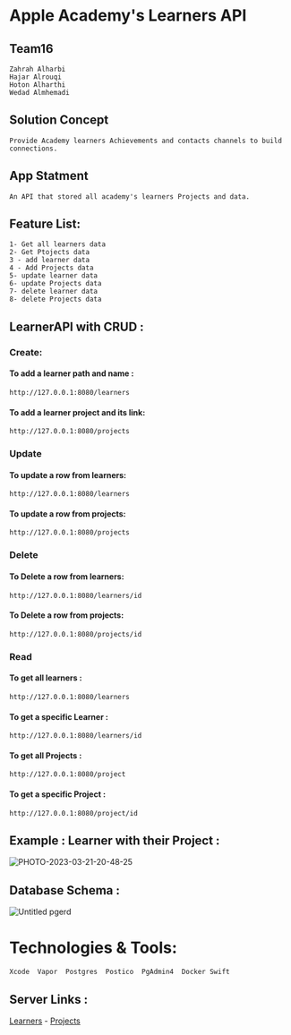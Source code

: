 # Apple Academy's Learners API
## Team16
````
Zahrah Alharbi 
Hajar Alrouqi 
Hoton Alharthi 
Wedad Almhemadi 
````

## Solution Concept 

```
Provide Academy learners Achievements and contacts channels to build connections.
```
## App Statment 

```
An API that stored all academy's learners Projects and data.
```

## Feature List:
```
1- Get all learners data
2- Get Ptojects data
3 - add learner data
4 - Add Projects data
5- update learner data
6- update Projects data
7- delete learner data
8- delete Projects data
```

## LearnerAPI with CRUD :

### Create:
#### To add a learner path and name :
``` 
http://127.0.0.1:8080/learners
```

#### To add a learner project and its link:
``` 
http://127.0.0.1:8080/projects
```
### Update 

#### To update a row from learners:
 ``` 
http://127.0.0.1:8080/learners
 ```
 #### To update a row from projects:
 ``` 
http://127.0.0.1:8080/projects
 ```
 
 ### Delete  

#### To Delete a row from learners:
 ``` 
http://127.0.0.1:8080/learners/id
 ```
 #### To Delete a row from projects:
 ``` 
http://127.0.0.1:8080/projects/id
 ```
 
### Read 
#### To get all learners :
``` 
http://127.0.0.1:8080/learners
```
#### To get a specific Learner :
``` 
http://127.0.0.1:8080/learners/id
``` 
#### To get all Projects :
``` 
http://127.0.0.1:8080/project
```
#### To get a specific Project :
``` 
http://127.0.0.1:8080/project/id
``` 

## Example : Learner with their Project :
![PHOTO-2023-03-21-20-48-25](https://user-images.githubusercontent.com/116794510/226701732-ad73e9a0-1abf-4026-9ca1-815450d98c9d.jpg)

## Database Schema : 
![Untitled pgerd](https://user-images.githubusercontent.com/116794510/226705031-976194aa-4f9b-4159-9d38-cddace3d55a5.png)


# Technologies & Tools: 
`
Xcode 
Vapor 
Postgres 
Postico 
PgAdmin4 
Docker
Swift
`

## Server Links : 
[Learners](https://apple-learners-project.herokuapp.com/learners) - 
[Projects](https://apple-learners-project.herokuapp.com/projects) 
